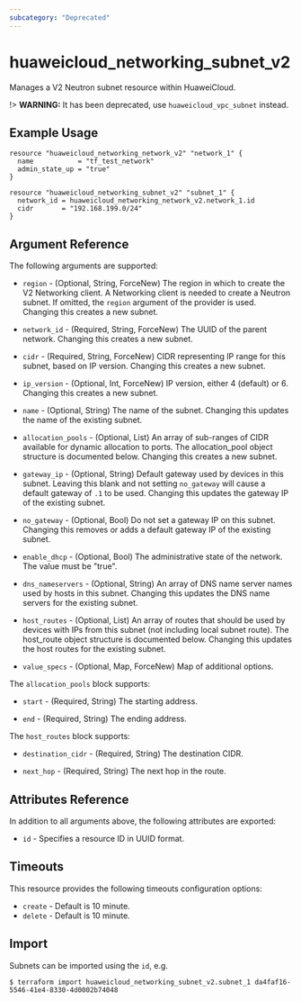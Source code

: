 ```yaml
---
subcategory: "Deprecated"
---
```


# huaweicloud\_networking\_subnet\_v2

Manages a V2 Neutron subnet resource within HuaweiCloud.

!> **WARNING:** It has been deprecated, use `huaweicloud_vpc_subnet` instead.

## Example Usage

```hcl
resource "huaweicloud_networking_network_v2" "network_1" {
  name           = "tf_test_network"
  admin_state_up = "true"
}

resource "huaweicloud_networking_subnet_v2" "subnet_1" {
  network_id = huaweicloud_networking_network_v2.network_1.id
  cidr       = "192.168.199.0/24"
}
```

## Argument Reference

The following arguments are supported:

* `region` - (Optional, String, ForceNew) The region in which to create the V2 Networking client. A Networking client is
  needed to create a Neutron subnet. If omitted, the
  `region` argument of the provider is used. Changing this creates a new subnet.

* `network_id` - (Required, String, ForceNew) The UUID of the parent network. Changing this creates a new subnet.

* `cidr` - (Required, String, ForceNew) CIDR representing IP range for this subnet, based on IP version. Changing this
  creates a new subnet.

* `ip_version` - (Optional, Int, ForceNew) IP version, either 4 (default) or 6. Changing this creates a new subnet.

* `name` - (Optional, String) The name of the subnet. Changing this updates the name of the existing subnet.

* `allocation_pools` - (Optional, List) An array of sub-ranges of CIDR available for dynamic allocation to ports. The
  allocation_pool object structure is documented below. Changing this creates a new subnet.

* `gateway_ip` - (Optional, String)  Default gateway used by devices in this subnet. Leaving this blank and not
  setting `no_gateway` will cause a default gateway of `.1` to be used. Changing this updates the gateway IP of the
  existing subnet.

* `no_gateway` - (Optional, Bool) Do not set a gateway IP on this subnet. Changing this removes or adds a default
  gateway IP of the existing subnet.

* `enable_dhcp` - (Optional, Bool) The administrative state of the network. The value must be "true".

* `dns_nameservers` - (Optional, String) An array of DNS name server names used by hosts in this subnet. Changing this
  updates the DNS name servers for the existing subnet.

* `host_routes` - (Optional, List) An array of routes that should be used by devices with IPs from this subnet (not
  including local subnet route). The host_route object structure is documented below. Changing this updates the host
  routes for the existing subnet.

* `value_specs` - (Optional, Map, ForceNew) Map of additional options.

The `allocation_pools` block supports:

* `start` - (Required, String) The starting address.

* `end` - (Required, String) The ending address.

The `host_routes` block supports:

* `destination_cidr` - (Required, String) The destination CIDR.

* `next_hop` - (Required, String) The next hop in the route.

## Attributes Reference

In addition to all arguments above, the following attributes are exported:

* `id` - Specifies a resource ID in UUID format.

## Timeouts

This resource provides the following timeouts configuration options:

* `create` - Default is 10 minute.
* `delete` - Default is 10 minute.

## Import

Subnets can be imported using the `id`, e.g.

```
$ terraform import huaweicloud_networking_subnet_v2.subnet_1 da4faf16-5546-41e4-8330-4d0002b74048
```
